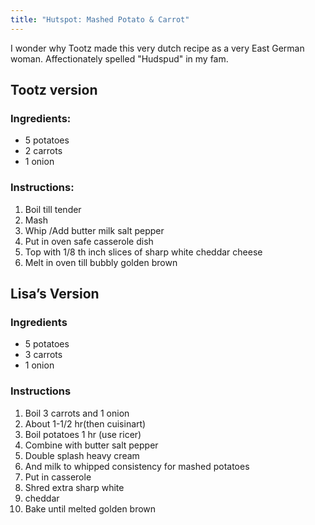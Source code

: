 ```yaml
---
title: "Hutspot: Mashed Potato & Carrot"
---
```


I wonder why Tootz made this very dutch recipe as a very East German woman. Affectionately spelled "Hudspud" in my fam. 

 
## Tootz version

### Ingredients:
* 5 potatoes 
* 2 carrots
* 1 onion

### Instructions:
1. Boil till tender 
2. Mash
3. Whip /Add butter milk salt pepper
4. Put in oven safe casserole dish
5. Top with 1/8 th inch slices of sharp white cheddar cheese 
6. Melt in oven till bubbly golden brown

## Lisa’s Version 

###  Ingredients 
* 5 potatoes
* 3 carrots
* 1 onion

### Instructions
1. Boil 3 carrots and 1 onion 
2. About 1-1/2 hr(then cuisinart)
3. Boil potatoes 1 hr (use ricer)
4. Combine with butter salt pepper 
5. Double splash heavy cream
6. And milk to whipped consistency for mashed potatoes 
7. Put in casserole 
8. Shred extra sharp white 
9. cheddar 
10. Bake until melted golden brown

